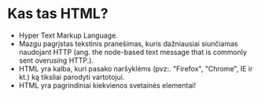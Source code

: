 # Kas tas HTML?

* Hyper Text Markup Language.
* Mazgu pagrįstas tekstinis pranešimas, kuris dažniausiai siunčiamas naudojant HTTP (ang. the node-based text message that is commonly sent overusing HTTP.).
* HTML yra kalba, kuri pasako naršyklėms (pvz:. "Firefox", "Chrome", IE ir kt.) ką tiksliai parodyti vartotojui.
* HTML yra pagrindiniai kiekvienos svetainės elementai!
